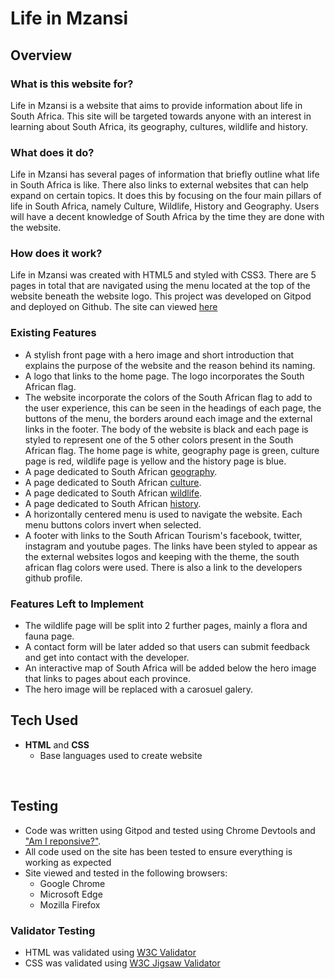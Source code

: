 # Life in Mzansi

## Overview

### What is this website for?

Life in Mzansi is a website that aims to provide information about life in South Africa. This site will be targeted towards anyone with an interest in learning about South Africa, its geography, cultures, wildlife and history.

### What does it do?

Life in Mzansi has several pages of information that briefly outline what life in South Africa is like. There also links to external websites that can help expand on certain topics. It does this by focusing on the four main pillars of life in South Africa, namely Culture, Wildlife, History and Geography. Users will have a decent knowledge of South Africa by the time they are done with the website. 

### How does it work?

Life in Mzansi was created with HTML5 and styled with CSS3. There are 5 pages in total that are navigated using the menu located at the top of the website beneath the website logo. This project was developed on Gitpod and deployed on Github. The site can viewed [here](https://raeel97.github.io/life-in-mzansi/)

### Existing Features

- A stylish front page with a hero image and short introduction that explains the purpose of the website and the reason behind its naming. 
- A logo that links to the home page. The logo incorporates the South African flag.
- The website incorporate the colors of the South African flag to add to the user experience, this can be seen in the headings of each page, the buttons of the menu, the borders around each image and the external links in the footer. 
The body of the website is black and each page is styled to represent one of the 5 other colors present in the South African flag. The home page is white, geography page is green, culture page is red, wildlife page is yellow and the history page is blue.   
- A page dedicated to South African [geography](https://raeel97.github.io/life-in-mzansi/geography.html).
- A page dedicated to South African [culture](https://raeel97.github.io/life-in-mzansi/culture.html).
- A page dedicated to South African [wildlife](https://raeel97.github.io/life-in-mzansi/wildlife.html).
- A page dedicated to South African [history](https://raeel97.github.io/life-in-mzansi/history.html).
- A horizontally centered menu is used to navigate the website. Each menu buttons colors invert when selected.
- A footer with links to the South African Tourism's facebook, twitter, instagram and youtube pages. The links have been styled to appear as the external websites logos and keeping with the theme, the south african flag colors were used. There is also a link to the developers github profile. 

### Features Left to Implement
- The wildlife page will be split into 2 further pages, mainly a flora and fauna page. 
- A contact form will be later added so that users can submit feedback and get into contact with the developer.
- An interactive map of South Africa will be added below the hero image that links to pages about each province. 
- The hero image will be replaced with a carosuel galery. 

## Tech Used

- **HTML** and **CSS** 
  - Base languages used to create website

​
## Testing
- Code was written using Gitpod and tested using Chrome Devtools and ["Am I reponsive?"](http://ami.responsivedesign.is/#).
- All code used on the site has been tested to ensure everything is working as expected
- Site viewed and tested in the following browsers:
  - Google Chrome
  - Microsoft Edge
  - Mozilla Firefox

### Validator Testing
- HTML was validated using [W3C Validator](https://validator.w3.org/)
- CSS was validated using [W3C Jigsaw Validator](https://jigsaw.w3.org/css-validator/)



